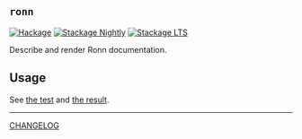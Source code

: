 ## `ronn`

[![Hackage](https://img.shields.io/hackage/v/ronn.svg?style=flat)](https://hackage.haskell.org/package/ronn)
[![Stackage Nightly](http://stackage.org/package/ronn/badge/nightly)](http://stackage.org/nightly/package/ronn)
[![Stackage LTS](http://stackage.org/package/ronn/badge/lts)](http://stackage.org/lts/package/ronn)

Describe and render Ronn documentation.

## Usage

See [the test][test] and [the result][golden].

[test]: ./tests/Ronn/RenderSpec.hs
[golden]: ./../doc/ronn.1.ronn

---

[CHANGELOG](./CHANGELOG.md)
